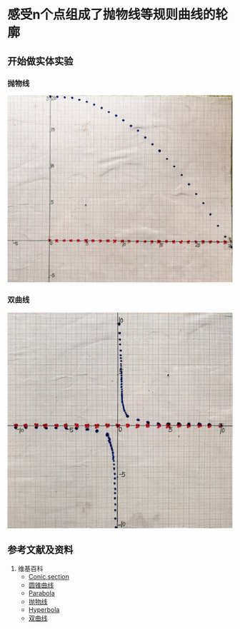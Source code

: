 # 感受n个点组成了抛物线等规则曲线的轮廓

## 开始做实体实验

### 抛物线

![](/images/函数与解析几何/在2维坐标纸上感受n个点组成了任意形状的轮廓/感受n个点组成了抛物线等规则曲线的轮廓/1a1.jpg)

### 双曲线

![](/images/函数与解析几何/在2维坐标纸上感受n个点组成了任意形状的轮廓/感受n个点组成了抛物线等规则曲线的轮廓/2a1.jpg)

## 参考文献及资料

1. 维基百科
	- [Conic section](https://en.wikipedia.org/wiki/Conic_section) 
	- [圆锥曲线](https://zh.wikipedia.org/wiki/%E5%9C%86%E9%94%A5%E6%9B%B2%E7%BA%BF) 
	- [Parabola](https://en.wikipedia.org/wiki/Parabola) 
	- [抛物线](https://zh.wikipedia.org/wiki/%E6%8A%9B%E7%89%A9%E7%BA%BF) 
	- [Hyperbola](https://en.wikipedia.org/wiki/Hyperbola) 
	- [双曲线](https://zh.wikipedia.org/wiki/%E5%8F%8C%E6%9B%B2%E7%BA%BF) 

